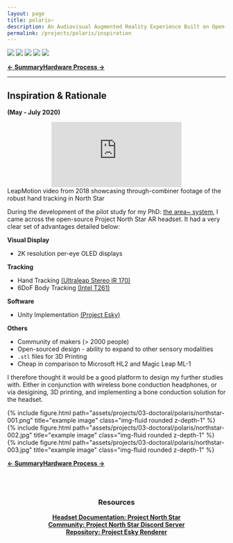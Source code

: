 ```yaml
---
layout: page
title: polaris~
description: An Audiovisual Augmented Reality Experience Built on Open-Source Hardware and Software (2021)
permalink: /projects/polaris/inspiration
---
```

<div class="caption">
    <a href="https://www.microsoft.com/en-gb/windows/"><img src="https://img.shields.io/badge/Platform-Windows-yellow?style=flat-square&logo=windows"></a>
    <a href="https://unity.com/"><img src="https://img.shields.io/badge/Environment-Unity%20&%20Pd-orange?style=flat-square&logo=unity&logoColor=white"></a>
    <a href="https://doi.org/10.21428/92fbeb44.8abb9ce6"><img src="https://img.shields.io/badge/Publication-NIME-green?style=flat-square&logo=readthedocs&logoColor=white"></a>
    <a href="https://github.com/sambilbow/polaris/wiki"><img src="https://img.shields.io/badge/Guide-Wiki-red?style=flat-square&logo=todoist&logoColor=white"></a>
    <a href="https://github.com/sambilbow/polaris/"><img src="https://img.shields.io/badge/Code-GitHub-blue?style=flat-square&logo=github&logoColor=white"></a>
</div>

<b style="text-align: center;" id="bottom-nav"><a href="../">← Summary</a><a href="../hardware/">Hardware Process →</a></b>
<hr class="rounded">      

## Inspiration & Rationale 
**(May - July 2020)**

<div class="row">
    <div class="col-sm mt-1 mt-md-0" align="center">
        <div class ="embed-responsive embed-responsive-16by9">
            <iframe src="https://www.youtube.com/embed/7m6J8W6Ib4w" frameborder="0" webkitallowfullscreen mozallowfullscreen allowfullscreen></iframe>
        </div>
    </div>
</div>
<div class="caption">   
    LeapMotion video from 2018 showcasing through-combiner footage of the robust hand tracking in North Star        
</div>     

During the development of the pilot study for my PhD: [the area~ system](../area/index.html), I came across the open-source Project North Star AR headset. It had a very clear set of advantages detailed below:

**Visual Display**
- 2K resolution per-eye OLED displays

**Tracking**
- Hand Tracking [(Ultraleap Stereo IR 170)](https://www.ultraleap.com/product/stereo-ir-170/)
- 6DoF Body Tracking [(Intel T261)](https://dev.intelrealsense.com/docs/tracking-camera-t265-datasheet)

**Software**
- Unity Implementation [(Project Esky)](https://github.com/HyperLethalVector/ProjectEsky-UnityIntegration)

**Others**
- Community of makers (> 2000 people)
- Open-sourced design - ability to expand to other sensory modalities
- `.stl` files for 3D Printing
- Cheap in comparison to Microsoft HL2 and Magic Leap ML-1

I therefore thought it would be a good platform to design my further studies with. Either in conjunction with wireless bone conduction headphones, or via desigining, 3D printing, and implementing a bone conduction solution for the headset.

<div class="row">
    <div class="col-sm mt-2 mt-md-0">
        {% include figure.html path="assets/projects/03-doctoral/polaris/northstar-001.png" title="example image" class="img-fluid rounded z-depth-1" %}
    </div>
    <div class="col-sm mt-2 mt-md-0">
        {% include figure.html path="assets/projects/03-doctoral/polaris/northstar-002.jpg" title="example image" class="img-fluid rounded z-depth-1" %}
    </div>
    <div class="col-sm mt-2 mt-md-0">
        {% include figure.html path="assets/projects/03-doctoral/polaris/northstar-003.jpg" title="example image" class="img-fluid rounded z-depth-1" %}
    </div>
</div>
                
<b style="text-align: center;" id="bottom-nav"><a href="../">← Summary</a><a href="../hardware/">Hardware Process →</a></b>

<br><br>
<div style="text-align: center;">
    <h3>Resources</h3>
    <b><a href="https://docs.projectnorthstar.org/">Headset Documentation: Project North Star</a></b><br>
    <b><a href="https://discord.gg/wBsV2ehpq2">Community: Project North Star Discord Server</a></b><br>
    <b><a href="https://github.com/HyperLethalVector/ProjectEsky-UnityIntegration">Repository: Project Esky Renderer</a></b><br>
    <br><br>
</div>